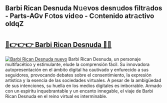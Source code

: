 ## Barbi Rican Desnuda N𝚞𝚎vos desn𝚞dos filtr𝚊dos - Parts-AGv F𝚘tos vid𝚎o - C𝚘ntenido atr𝚊ctivo oldqZ

# <h2><a href="http://mb40w4s.tromn.icu/?c=Barbi+Rican+Desnuda">🔗👉👉👉 Barbi Rican Desnuda 🔗🔗</a></h2>

[![Barbi Rican Desnuda nuevo](https://i.imgur.com/pEAQMta.gif)](http://mb40w4s.tromn.icu/?c=Barbi+Rican+Desnuda)
Barbi Rican Desnuda, un personaje multifacético y estimulante, elude la comprensión fácil. Su innovadora autopresentación en el ámbito digital ha cautivado y enfurecido a sus seguidores, provocando debates sobre el consentimiento, la expresión artística y la esencia de las sociedades virtuales. A pesar de la ambigüedad de sus intenciones, su huella en los medios digitales es imborrable. Armado con un espíritu inquebrantable y un encanto innegable, el viaje de Barbi Rican Desnuda en el reino virtual es interminable.

